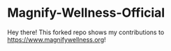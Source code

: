 # Magnify-Wellness-Official

Hey there! This forked repo shows my contributions to https://www.magnifywellness.org! 

